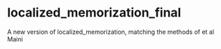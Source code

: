 # localized_memorization_final
A new version of localized_memorization, matching the methods of et al Maini
